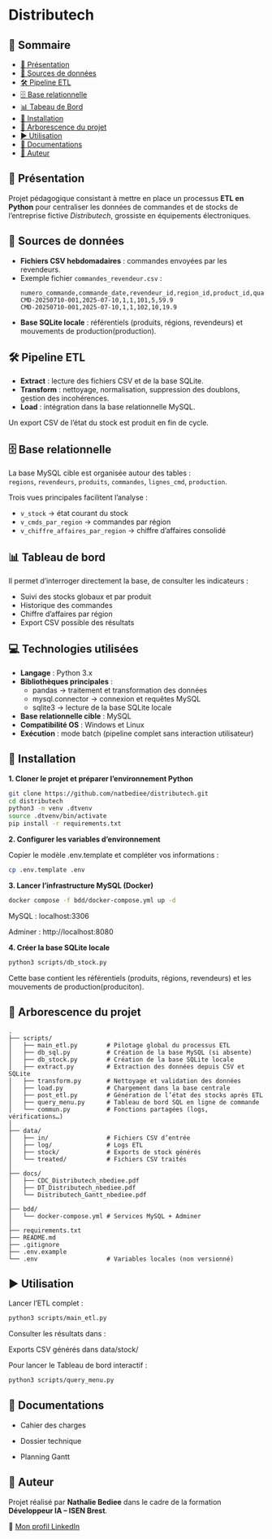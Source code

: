 # Distributech

## 📑 Sommaire
- [📖 Présentation](#-présentation)
- [📂 Sources de données](#-sources-de-données)
- [🛠️ Pipeline ETL](#️-pipeline-etl)
- [🗄️ Base relationnelle](#️-base-relationnelle)
- [📊 Tabeau de Bord](#-tableau-de-bord)
- [🚀 Installation](#-installation)
- [📂 Arborescence du projet](#-arborescence-du-projet)
- [▶️ Utilisation](#️-utilisation)
- [📑 Documentations](#-documentations)
- [📌 Auteur](#-auteur)

## 📖 Présentation
Projet pédagogique consistant à mettre en place un processus **ETL en Python** pour centraliser les données de commandes et de stocks de l’entreprise fictive *Distributech*, grossiste en équipements électroniques.

## 📂 Sources de données
- **Fichiers CSV hebdomadaires** : commandes envoyées par les revendeurs.
- Exemple fichier `commandes_revendeur.csv` :
  ```csv
  numero_commande,commande_date,revendeur_id,region_id,product_id,quantity,unit_price
  CMD-20250710-001,2025-07-10,1,1,101,5,59.9
  CMD-20250710-001,2025-07-10,1,1,102,10,19.9
- **Base SQLite locale** : référentiels (produits, régions, revendeurs) et mouvements de production(production).  

## 🛠️ Pipeline ETL
- **Extract** : lecture des fichiers CSV et de la base SQLite.  
- **Transform** : nettoyage, normalisation, suppression des doublons, gestion des incohérences.  
- **Load** : intégration dans la base relationnelle MySQL.  

Un export CSV de l’état du stock est produit en fin de cycle.

## 🗄️ Base relationnelle
La base MySQL cible est organisée autour des tables :  
`regions`, `revendeurs`, `produits`, `commandes`, `lignes_cmd`, `production`.  

Trois vues principales facilitent l’analyse :  
- `v_stock` → état courant du stock  
- `v_cmds_par_region` → commandes par région  
- `v_chiffre_affaires_par_region` → chiffre d’affaires consolidé  

## 📊 Tableau de bord
Il permet d’interroger directement la base, de consulter les indicateurs :
- Suivi des stocks globaux et par produit
- Historique des commandes  
- Chiffre d’affaires par région  
- Export CSV possible des résultats  

## 💻 Technologies utilisées

- **Langage** : Python 3.x  
- **Bibliothèques principales** :  
  - pandas → traitement et transformation des données  
  - mysql.connector → connexion et requêtes MySQL  
  - sqlite3 → lecture de la base SQLite locale  
- **Base relationnelle cible** : MySQL  
- **Compatibilité OS** : Windows et Linux  
- **Exécution** : mode batch (pipeline complet sans interaction utilisateur)  

## 🚀 Installation
**1. Cloner le projet et préparer l’environnement Python**
```bash
git clone https://github.com/natbediee/distributech.git
cd distributech
python3 -m venv .dtvenv
source .dtvenv/bin/activate
pip install -r requirements.txt
```
**2. Configurer les variables d’environnement**

Copier le modèle .env.template et compléter vos informations :
```bash
cp .env.template .env
```
**3. Lancer l’infrastructure MySQL (Docker)**
```bash
docker compose -f bdd/docker-compose.yml up -d
```

MySQL : localhost:3306

Adminer : http://localhost:8080

**4. Créer la base SQLite locale**
```bash
python3 scripts/db_stock.py
```

Cette base contient les référentiels (produits, régions, revendeurs) et les mouvements de production(produciton).

## 📂 Arborescence du projet
```
.
├── scripts/               
│   ├── main_etl.py        # Pilotage global du processus ETL
│   ├── db_sql.py          # Création de la base MySQL (si absente)
│   ├── db_stock.py        # Création de la base SQLite locale
│   ├── extract.py         # Extraction des données depuis CSV et SQLite
│   ├── transform.py       # Nettoyage et validation des données
│   ├── load.py            # Chargement dans la base centrale
│   ├── post_etl.py        # Génération de l’état des stocks après ETL
│   ├── query_menu.py      # Tableau de bord SQL en ligne de commande
│   └── commun.py          # Fonctions partagées (logs, vérifications…)
│
├── data/                  
│   ├── in/                # Fichiers CSV d’entrée
│   ├── log/               # Logs ETL
│   ├── stock/             # Exports de stock générés
│   └── treated/           # Fichiers CSV traités
│
├── docs/                  
│   ├── CDC_Distributech_nbediee.pdf
│   ├── DT_Distributech_nbediee.pdf
│   └── Distributech_Gantt_nbediee.pdf
│
├── bdd/
│   └── docker-compose.yml # Services MySQL + Adminer
│
├── requirements.txt       
├── README.md              
├── .gitignore             
├── .env.example           
└── .env                   # Variables locales (non versionné)
```
## ▶️ Utilisation

Lancer l’ETL complet :
```bash
python3 scripts/main_etl.py
```

Consulter les résultats dans  :

Exports CSV générés dans data/stock/

Pour lancer le Tableau de bord interactif :
```bash
python3 scripts/query_menu.py
```

## 📑 Documentations

- Cahier des charges

- Dossier technique

- Planning Gantt

## 📌 Auteur

Projet réalisé par **Nathalie Bediee** dans le cadre de la formation **Développeur IA – ISEN Brest**.

🔗 [Mon profil LinkedIn](https://www.linkedin.com/in/nathalie-b%C3%A9di%C3%A9e-548652295/)


